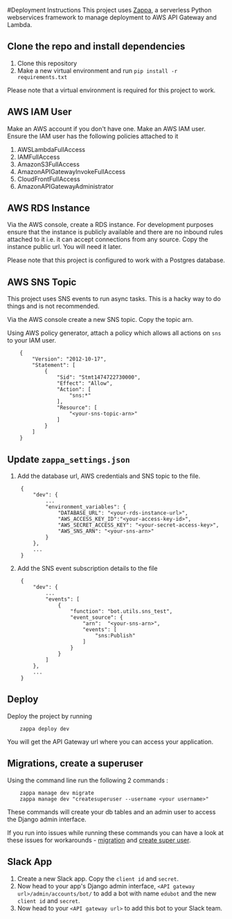#Deployment Instructions
This project uses [Zappa](https://github.com/Miserlou/Zappa), a serverless Python webservices framework to manage deployment to AWS API Gateway and Lambda.

## Clone the repo and install dependencies
1. Clone this repository
2. Make a new virtual environment and run `pip install -r requirements.txt`

Please note that a virtual environment is required for this project to work.

## AWS IAM User
Make an AWS account if you don't have one. Make an AWS IAM user. Ensure the IAM user has the following policies attached to it

1. AWSLambdaFullAccess
2. IAMFullAccess
3. AmazonS3FullAccess
4. AmazonAPIGatewayInvokeFullAccess
5. CloudFrontFullAccess
6. AmazonAPIGatewayAdministrator


## AWS RDS Instance
Via the AWS console, create a RDS instance. For development purposes ensure that the instance is publicly available and there are no inbound rules attached to it i.e. it can accept connections from any source. Copy the instance public url. You will need it later.

Please note that this project is configured to work with a Postgres database.
## AWS SNS Topic
This project uses SNS events to run async tasks. This is a hacky way to do things and is not recommended.

Via the AWS console create a new SNS topic. Copy the topic arn.

Using AWS policy generator, attach a policy which allows all actions on `sns` to your IAM user.


        {
            "Version": "2012-10-17",
            "Statement": [
                {
                    "Sid": "Stmt1474722730000",
                    "Effect": "Allow",
                    "Action": [
                        "sns:*"
                    ],
                    "Resource": [
                        "<your-sns-topic-arn>"
                    ]
                }
            ]
        }


## Update `zappa_settings.json`
1. Add the database url, AWS credentials and SNS topic to the file.


        {
            "dev": {
                ...
                "environment_variables": {
                    "DATABASE_URL": "<your-rds-instance-url>",
                    "AWS_ACCESS_KEY_ID":"<your-access-key-id>",
                    "AWS_SECRET_ACCESS_KEY": "<your-secret-access-key>",
                    "AWS_SNS_ARN": "<your-sns-arn>"
                }
            },
            ...
        }


2. Add the SNS event subscription details to the file


        {
            "dev": {
                ...
                "events": [
                    {
                        "function": "bot.utils.sns_test",
                        "event_source": {
                            "arn":  "<your-sns-arn>",
                            "events": [
                                "sns:Publish"
                            ]
                        }
                    }
                ]
            },
            ...
        }


## Deploy
Deploy the project by running


        zappa deploy dev

You will get the API Gateway url where you can access your application.
## Migrations, create a superuser
Using the command line run the following 2 commands :


        zappa manage dev migrate
        zappa manage dev "createsuperuser --username <your username>"

These commands will create your db tables and an admin user to access the Django admin interface.

If you run into issues while running these commands you can have a look at these issues for workarounds - [migration](https://github.com/Miserlou/Zappa/issues/336) and [create super user](https://github.com/Miserlou/Zappa/issues/335).
## Slack App

1. Create a new Slack app. Copy the `client id` and `secret`.
2. Now head to your app's Django admin interface, `<API gateway url>/admin/accounts/bot/` to add a bot with name `edubot` and the new `client id` and `secret`.
3. Now head to your `<API gateway url>` to add this bot to your Slack team.

